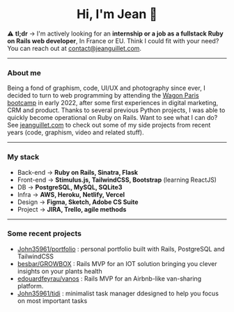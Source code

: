 <h1 align=center>Hi, I'm Jean 👋</h1>

⚠️ **tl;dr** &#8594; I'm actively looking for an **internship or a job as a fullstack Ruby on Rails web developer**, In France or EU. Think I could fit with your need? You can reach out at [contact@jeanguillet.com](mailto:contact@jeanguillet.com).

---

### About me

Being a fond of graphism, code, UI/UX and photography since ever, I decided to turn to web programming by attending the [Wagon Paris bootcamp](https://www.lewagon.com/fr) in early 2022, after some first experiences in digital marketing, CRM and product. Thanks to several previous Python projects, I was able to quickly become operational on Ruby on Rails. Want to see what I can do? See [jeanguillet.com](https://www.jeanguillet.com) to check out some of my side projects from recent years (code, graphism, video and related stuff).

---

### My stack

- Back-end &#8594; **Ruby on Rails, Sinatra, Flask**
- Front-end &#8594; **Stimulus.js, TailwindCSS, Bootstrap** (learning ReactJS)
- DB &#8594; **PostgreSQL, MySQL, SQLite3**
- Infra &#8594; **AWS, Heroku, Netlify, Vercel**
- Design &#8594; **Figma, Sketch, Adobe CS Suite**
- Project &#8594; **JIRA, Trello, agile methods**

---

### Some recent projects

- [John35961/portfolio](https://github.com/John35961/portfolio) : personal portfolio built with Rails, PostgreSQL and TailwindCSS
- [besbar/GROWBOX](https://github.com/besbar/GROWBOX) : Rails MVP for an IOT solution bringing you clever insights on your plants health
- [edouardfeyrau/vanos](https://github.com/edouardfeyrau/vanos) : Rails MVP for an Airbnb-like van-sharing platform.
- [John35961/tidi](https://github.com/John35961/tidi) : minimalist task manager ddesigned to help you focus on most important tasks
